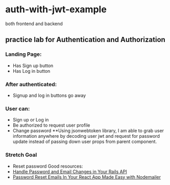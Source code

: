 # auth-with-jwt-example
both frontend and backend

## practice lab for Authentication and Authorization

### Landing Page:
- Has Sign up button
- Has Log in button

### After authenticated:
- Signup and log in buttons go away

### User can:
- Sign up or Log in
- Be authorized to request user profile
- Change password
**Using jsonwebtoken library, I am able to grab user information anywhere by decoding user jwt and request for password update instead of passing down user props from parent component.

### Stretch Goal
- Reset password
Good resources: 
- [Handle Password and Email Changes in Your Rails API](https://www.sitepoint.com/handle-password-and-email-changes-in-your-rails-api/)
- [Password Reset Emails In Your React App Made Easy with Nodemailer](https://itnext.io/password-reset-emails-in-your-react-app-made-easy-with-nodemailer-bb27968310d7)
